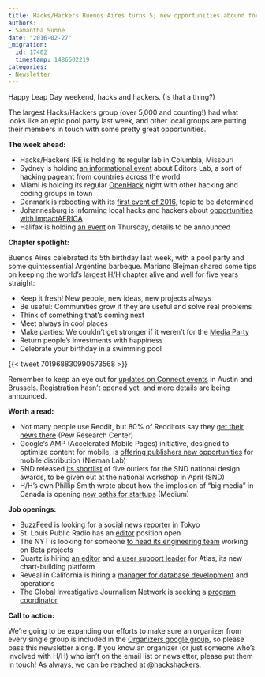 ```yaml
---
title: Hacks/Hackers Buenos Aires turns 5; new opportunities abound for other groups
authors:
- Samantha Sunne
date: "2016-02-27"
_migration:
  id: 17402
  timestamp: 1486602219
categories:
- Newsletter
---
```


Happy Leap Day weekend, hacks and hackers. (Is that a thing?)

The largest Hacks/Hackers group (over 5,000 and counting!) had what looks like an epic pool party last week, and other local groups are putting their members in touch with some pretty great opportunities.

**The week ahead:**

  * Hacks/Hackers IRE is holding its regular lab in Columbia, Missouri
  * Sydney is holding [an informational event][1] about Editors Lab, a sort of hacking pageant from countries across the world
  * Miami is holding its regular [OpenHack][2] night with other hacking and coding groups in town
  * Denmark is rebooting with its [first event of 2016][3], topic to be determined
  * Johannesburg is informing local hacks and hackers about [opportunities with impactAFRICA][4]
  * Halifax is holding [an event][5] on Thursday, details to be announced

**Chapter spotlight:**

Buenos Aires celebrated its 5th birthday last week, with a pool party and some quintessential Argentine barbeque. Mariano Blejman shared some tips on keeping the world’s largest H/H chapter alive and well for five years straight:

  * Keep it fresh! New people, new ideas, new projects always
  * Be useful: Communities grow if they are useful and solve real problems
  * Think of something that&#8217;s coming next
  * Meet always in cool places
  * Make parties: We couldn&#8217;t get stronger if it weren&#8217;t for the [Media Party][6]
  * Return people’s investments with happiness
  * Celebrate your birthday in a swimming pool

{{< tweet 701968830990573568 >}}

Remember to keep an eye out for [updates on Connect events][7] in Austin and Brussels. Registration hasn’t opened yet, and more details are being announced.

**Worth a read:**

  * Not many people use Reddit, but 80% of Redditors say they [get their news there][8] (Pew Research Center)
  * Google’s AMP (Accelerated Mobile Pages) initiative, designed to optimize content for mobile, is [offering publishers new opportunities][9] for mobile distribution (Nieman Lab)
  * SND released [its shortlist][10] of five outlets for the SND national design awards, to be given out at the national workshop in April (SND)
  * H/H’s own Phillip Smith wrote about how the implosion of “big media” in Canada is opening [new paths for startups][11] (Medium)

**Job openings:**

  * BuzzFeed is looking for a [social news reporter][12] in Tokyo
  * St. Louis Public Radio has an [editor][13] position open
  * The NYT is looking for someone [to head its engineering team][14] working on Beta projects
  * Quartz is hiring [an editor][15] and [a user support leader][16] for Atlas, its new chart-building platform
  * Reveal in California is hiring a [manager for database development][17] and operations
  * The Global Investigative Journalism Network is seeking a [program coordinator][18]

**Call to action:**

We’re going to be expanding our efforts to make sure an organizer from every single group is included in the [Organizers google group][19], so please pass this newsletter along. If you know an organizer (or just someone who’s involved with H/H) who isn’t on the email list or newsletter, please put them in touch! As always, we can be reached at [@hackshackers][20].

 [1]: http://www.meetup.com/Hacks-Hackers-Sydney/events/228388074/
 [2]: http://www.meetup.com/Hacks-Hackers-Miami/events/228965366/
 [3]: http://www.meetup.com/Hacks-Hackers-DK/events/228583663/
 [4]: http://www.meetup.com/HacksHackersAfrica/events/229067554/
 [5]: https://www.facebook.com/HacksHackersHFX/
 [6]: http://mediaparty.info/
 [7]: http://connect.hackshackers.com/
 [8]: http://www.journalism.org/2016/02/25/nearly-eight-in-ten-reddit-users-get-news-on-the-site/
 [9]: http://www.niemanlab.org/2016/02/diving-all-in-or-dipping-a-toe-how-publishers-are-approaching-googles-accelerated-mobile-pages-initiative/
 [10]: http://www.snd.org/2016/02/snd-digital-five-short-listed-for-worlds-best/
 [11]: https://medium.com/hacks-hackers-journalism-meets-technology/dear-media-entrepreneurs-it-s-time-to-look-north-189f16bd1edf#.3efogyjga
 [12]: http://www.buzzfeed.com/about/jobs?gh_jid=95718
 [13]: http://www.stlpublicradio.org/info/jobdetail.php?jobid=105
 [14]: http://www.nytco.com/careers/Technology/#25885
 [15]: http://atlanticmedia.applytojob.com/apply/VBPxTD/Editor-Atlas
 [16]: http://atlanticmedia.applytojob.com/apply/7hBNPD/Head-Of-User-Support-Atlas
 [17]: https://www.revealnews.org/job-opportunities/development-databaseoperations-manager/
 [18]: http://gijn.org/job-posting-program-coordinator-global-investigative-journalism-network/?platform=hootsuite
 [19]: https://groups.google.com/forum/#!forum/hackshackersorganizers
 [20]: https://twitter.com/hackshackers
